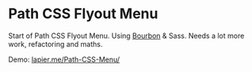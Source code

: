# Path CSS Flyout Menu
Start of Path CSS Flyout Menu. Using [Bourbon](https://github.com/thoughtbot/bourbon) & Sass. Needs a lot more work, refactoring and maths.

Demo: [lapier.me/Path-CSS-Menu/](http://lapier.me/Path-CSS-Menu/)

